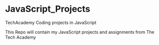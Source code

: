 # JavaScript_Projects
 TechAcademy Coding projects in JavaScript

This Repo will contain my JavaScript projects and assignments from The Tech Academy